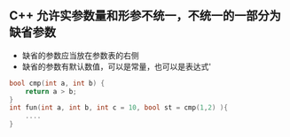 ## C++ 允许实参数量和形参不统一，不统一的一部分为缺省参数 

- 缺省的参数应当放在参数表的右侧
- 缺省的参数有默认数值，可以是常量，也可以是表达式'
```cpp
bool cmp(int a, int b) {
	return a > b;
}
int fun(int a, int b, int c = 10, bool st = cmp(1,2) ){
    ....
}
```